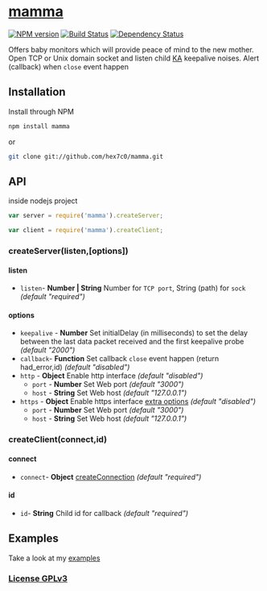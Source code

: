 # [mamma](http://supergiovane.tk/#/mamma)

[![NPM version](https://badge.fury.io/js/mamma.svg)](http://badge.fury.io/js/mamma)
[![Build Status](https://travis-ci.org/hex7c0/mamma.svg)](https://travis-ci.org/hex7c0/mamma)
[![Dependency Status](https://david-dm.org/hex7c0/mamma/status.svg)](https://david-dm.org/hex7c0/mamma)

Offers baby monitors which will provide peace of mind to the new mother.
Open TCP or Unix domain socket and listen child [KA](https://en.wikipedia.org/wiki/Keepalive#TCP_keepalive) keepalive noises.
Alert (callback) when `close` event happen

## Installation

Install through NPM

```bash
npm install mamma
```
or
```bash
git clone git://github.com/hex7c0/mamma.git
```

## API

inside nodejs project
```js
var server = require('mamma').createServer;

var client = require('mamma').createClient;
```

### createServer(listen,[options])

#### listen

 - `listen`- **Number | String** Number for `TCP port`, String (path) for `sock` *(default "required")*

#### options

 - `keepalive` - **Number** Set initialDelay (in milliseconds) to set the delay between the last data packet received and the first keepalive probe *(default "2000")*
 - `callback`- **Function** Set callback `close` event happen (return had_error,id) *(default "disabled")*
 - `http` - **Object** Enable http interface *(default "disabled")*
   - `port` - **Number** Set Web port *(default "3000")*
   - `host` - **String** Set Web host *(default "127.0.0.1")*
 - `https` - **Object** Enable https interface [extra options](http://nodejs.org/api/https.html#https_https_createserver_options_requestlistener) *(default "disabled")*
   - `port` - **Number** Set Web port *(default "3000")*
   - `host` - **String** Set Web host *(default "127.0.0.1")*

### createClient(connect,id)

#### connect

 - `connect`- **Object** [createConnection](http://nodejs.org/api/net.html#net_net_createconnection_options_connectionlistener) *(default "required")*

#### id

 - `id`- **String** Child id for callback *(default "required")*

## Examples

Take a look at my [examples](https://github.com/hex7c0/mamma/tree/master/examples)

### [License GPLv3](http://opensource.org/licenses/GPL-3.0)
